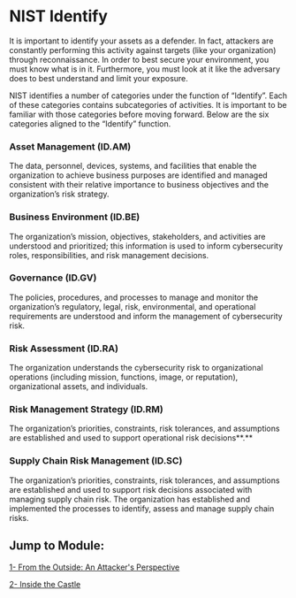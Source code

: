NIST Identify
=============

It is important to identify your assets as a defender. In fact, attackers are
constantly performing this activity against targets (like your organization)
through reconnaissance. In order to best secure your environment, you must know
what is in it. Furthermore, you must look at it like the adversary does to best
understand and limit your exposure.

NIST identifies a number of categories under the function of “Identify”. Each of
these categories contains subcategories of activities. It is important to be
familiar with those categories before moving forward. Below are the six
categories aligned to the “Identify” function.

### Asset Management (ID.AM)

The data, personnel, devices, systems, and facilities that enable the
organization to achieve business purposes are identified and managed consistent
with their relative importance to business objectives and the organization’s
risk strategy.

### **Business Environment (ID.BE)**

The organization’s mission, objectives, stakeholders, and activities are
understood and prioritized; this information is used to inform cybersecurity
roles, responsibilities, and risk management decisions.

### **Governance (ID.GV)**

The policies, procedures, and processes to manage and monitor the organization’s
regulatory, legal, risk, environmental, and operational requirements are
understood and inform the management of cybersecurity risk.

### **Risk Assessment (ID.RA)**

The organization understands the cybersecurity risk to organizational operations
(including mission, functions, image, or reputation), organizational assets, and
individuals.

### **Risk Management Strategy (ID.RM)**

The organization’s priorities, constraints, risk tolerances, and assumptions are
established and used to support operational risk decisions**.**

### **Supply Chain Risk Management (ID.SC)**

The organization’s priorities, constraints, risk tolerances, and assumptions are
established and used to support risk decisions associated with managing supply
chain risk. The organization has established and implemented the processes to
identify, assess and manage supply chain risks.

Jump to Module:
---------------

[1- From the Outside: An Attacker's Perspective](./module1/index.md)

[2- Inside the Castle](./module2/index.md)
